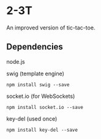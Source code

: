 # 2-3T #
An improved version of tic-tac-toe.

## Dependencies ##

node.js

swig (template engine)

    npm install swig --save

socket.io (for WebSockets)

    npm install socket.io --save

key-del (used once)

    npm install key-del --save
